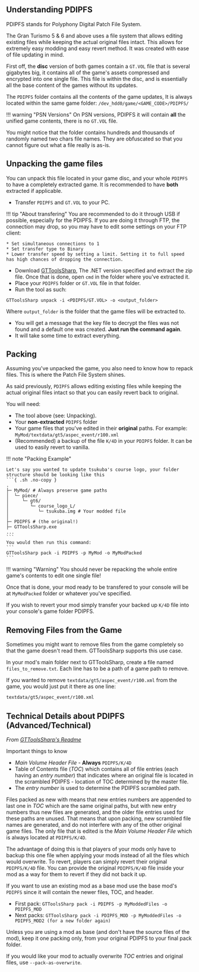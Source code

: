 ## Understanding PDIPFS

PDIPFS stands for Polyphony Digital Patch File System.

The Gran Turismo 5 & 6 and above uses a file system that allows editing existing files while keeping the actual original files intact. This allows for extremely easy modding and easy revert method.
It was created with ease of file updating in mind.

First off, the **disc** version of both games contain a `GT.VOL` file that is several gigabytes big, it contains all of the game's assets compressed and encrypted into one single file. This file is within the disc, and is essentially all the base content of the games without its updates.

The `PDIPFS` folder contains all the contents of the game updates, It is always located within the same game folder: `/dev_hdd0/game/<GAME_CODE>/PDIPFS/`

!!! warning "PSN Versions"
    On PSN versions, PDIPFS it will contain **all** the unified game contents, there is no `GT.VOL` file.

You might notice that the folder contains hundreds and thousands of randomly named two chars file names. They are obfuscated so that you cannot figure out what a file really is as-is.

## Unpacking the game files

You can unpack this file located in your game disc, and your whole `PDIPFS` to have a completely extracted game. It is recommended to have **both** extracted if applicable.

* Transfer `PDIPFS` and `GT.VOL` to your PC.

!!! tip "About transfering"
    You are recommended to do it through USB if possible, especially for the PDIPFS. If you are doing it through FTP, the connection may drop, so you may have to edit some settings on your FTP client:

    * Set simultaneous connections to 1
    * Set transfer type to Binary
    * Lower transfer speed by setting a limit. Setting it to full speed has high chances of dropping the connection.
* Download [GTToolsSharp](https://github.com/Nenkai/GTToolsSharp/releases), The .NET version specified and extract the zip file. Once that is done, open `cmd` in the folder where you've extracted it.
* Place your `PDIPFS` folder or `GT.VOL` file in that folder. 
* Run the tool as such:
```
GTToolsSharp unpack -i <PDIPFS/GT.VOL> -o <output_folder>
``` 
Where `output_folder` is the folder that the game files will be extracted to. 

* You will get a message that the key file to decrypt the files was not found and a default one was created. **Just run the command again**.
* It will take some time to extract everything.

## Packing

Assuming you've unpacked the game, you also need to know how to repack files. This is where the Patch File System shines.

As said previously, `PDIPFS` allows editing existing files while keeping the actual original files intact so that you can easily revert back to original.

You will need:

   * The tool above (see: Unpacking).
   * Your **non-extracted** `PDIPFS` folder
   * Your game files that you've edited in their **original** paths. For example: `MyMod/textdata/gt5/aspec_event/r100.xml`
   * (Recommended) a backup of the file `K/4D` in your `PDIPFS` folder. It can be used to easily revert to vanilla.

!!! note "Packing Example"

    Let's say you wanted to update tsukuba's course logo, your folder structure should be looking like this
    ```{ .sh .no-copy }
    .
    ├─ MyMod/ # Always preserve game paths
    │  └─ piece/
    │     └─ gt6/
    │        └─ course_logo_L/
    │           └─ tsukuba.img # Your modded file
    │
    ├─ PDIPFS # (the original!)
    ├─ GTToolsSharp.exe
    ...
    ```
    You would then run this command:
    ```
    GTToolsSharp pack -i PDIPFS -p MyMod -o MyModPacked
    ```

!!! warning "Warning"
    You should never be repacking the whole entire game's contents to edit one single file!

Once that is done, your mod ready to be transfered to your console will be at `MyModPacked` folder or whatever you've specified.

If you wish to revert your mod simply transfer your backed up `K/4D` file into your console's game folder PDIPFS.


## Removing Files from the Game

Sometimes you might want to remove files from the game completely so that the game doesn't read them. GTToolsSharp supports this use case.

In your mod's main folder next to GTToolsSharp, create a file named `files_to_remove.txt`. Each line has to be a path of a game path to remove. 

If you wanted to remove `textdata/gt5/aspec_event/r100.xml` from the game, you would just put it there as one line:

``` markdown title="Sample file"
textdata/gt5/aspec_event/r100.xml
```

## Technical Details about PDIPFS (Advanced/Technical)
*From [GTToolsSharp's Readme](https://github.com/Nenkai/GTToolsSharp#advanced-packing-notes-modders-read)*

Important things to know

* *Main Volume Header File* - **Always** `PDIPFS/K/4D`
* Table of Contents file (*TOC*) which contains all of file entries (each having an *entry number*) that indicates where an original file is located in the scrambled PDIPFS - location of TOC determined by the master file.
* The *entry number* is used to determine the PDIPFS scrambled path.

Files packed as new with means that new entries numbers are appended to last one in *TOC* which are the same original paths, but with new entry numbers thus new files are generated, and the older file entries used for these paths are unused. That means that upon packing, new scrambled file names are generated, and do not interfere with any of the other original game files. The only file that is edited is the *Main Volume Header File* which is always located at `PDIPFS/K/4D`.

The advantage of doing this is that players of your mods only have to backup this one file when applying your mods instead of all the files which would overwrite. To revert, players can simply revert their original `PDIPFS/K/4D` file. You can provide the original `PDIPFS/K/4D` file inside your mod as a way for them to revert if they did not back it up.

If you want to use an existing mod as a base mod use the base mod's `PDIPFS` since it will contain the newer files, TOC, and header.

* First pack: `GTToolsSharp pack -i PDIPFS -p MyModdedFiles -o PDIPFS_MOD`
* Next packs: `GTToolsSharp pack -i PDIPFS_MOD -p MyModdedFiles -o PDIPFS_MOD2 (for a new folder again)`

Unless you are using a mod as base (and don't have the source files of the mod), keep it one packing only, from your original PDIPFS to your final pack folder.

If you would like your mod to actually overwrite *TOC* entries and original files, use `--pack-as-overwrite`.
